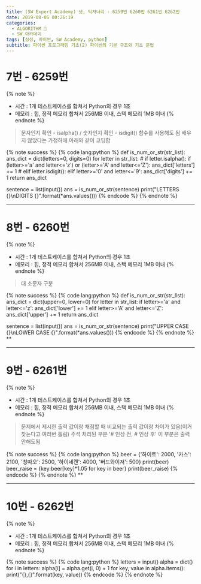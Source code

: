 ```yaml
---
title: (SW Expert Academy) 셋, 딕셔너리 - 6259번 6260번 6261번 6262번
date: 2019-08-05 00:26:19
categories:
  - ALGORITHM 🎯
  - SW 아카데미
tags: [삼성, 파이썬, SW Academy, python]
subtitle: 파이썬 프로그래밍 기초(2) 파이썬의 기본 구조와 기초 문법
---
```


# 7번 - 6259번

{% note %}

- 시간 : 1개 테스트케이스를 합쳐서 Python의 경우 1초
- 메모리 : 힙, 정적 메모리 합쳐서 256MB 이내, 스택 메모리 1MB 이내
  {% endnote %}

> 문자인지 확인 - isalpha() / 숫자인지 확인 - isdigit() 함수를 사용해도 됨
> 배우지 않았다는 가정하에 아래와 같이 코딩함

{% note success %}
{% code lang:python %}
def is_num_or_str(str_list):
ans_dict = dict(letters=0, digits=0)
for letter in str_list: # if letter.isalpha():
if (letter>='a' and letter<='z') or (letter>='A' and letter<='Z'):
ans_dict['letters'] += 1 # elif letter.isdigit():
elif letter>='0' and letter<='9':
ans_dict['digits'] += 1
return ans_dict

sentence = list(input())
ans = is_num_or_str(sentence)
print("LETTERS {}\nDIGITS {}".format(\*ans.values()))
{% endcode %}
{% endnote %}

---

# 8번 - 6260번

{% note %}

- 시간 : 1개 테스트케이스를 합쳐서 Python의 경우 1초
- 메모리 : 힙, 정적 메모리 합쳐서 256MB 이내, 스택 메모리 1MB 이내
  {% endnote %}

> 대 소문자 구분

{% note success %}
{% code lang:python %}
def is_num_or_str(str_list):
ans_dict = dict(upper=0, lower=0)
for letter in str_list:
if letter>='a' and letter<='z':
ans_dict['lower'] += 1
elif letter>='A' and letter<='Z':
ans_dict['upper'] += 1
return ans_dict

sentence = list(input())
ans = is_num_or_str(sentence)
print("UPPER CASE {}\nLOWER CASE {}".format(\*ans.values()))
{% endcode %}
{% endnote %}
\*\*

---

# 9번 - 6261번

{% note %}

- 시간 : 1개 테스트케이스를 합쳐서 Python의 경우 1초
- 메모리 : 힙, 정적 메모리 합쳐서 256MB 이내, 스택 메모리 1MB 이내
  {% endnote %}

> 문제에서 제시한 출력 값이랑 채점할 때 비교되는 출력 값이랑 차이가 있음(이거 찾는다고 여러번 틀림)
> 주석 처리된 부분 '# 인상 전, # 인상 후' 이 부분은 출력 안해도됨

{% note success %}
{% code lang:python %}
beer = {'하이트': 2000, '카스': 2100, '칭따오': 2500, '하이네켄': 4000, '버드와이저': 500}
print(beer)
beer_raise = {key:beer[key]\*1.05 for key in beer}
print(beer_raise)
{% endcode %}
{% endnote %}
\*\*

---

# 10번 - 6262번

{% note %}

- 시간 : 1개 테스트케이스를 합쳐서 Python의 경우 1초
- 메모리 : 힙, 정적 메모리 합쳐서 256MB 이내, 스택 메모리 1MB 이내
  {% endnote %}

>

{% note success %}
{% code lang:python %}
letters = input()
alpha = dict()
for i in letters:
alpha[i] = alpha.get(i, 0) + 1
for key, value in alpha.items():
print("{},{}".format(key, value))
{% endcode %}
{% endnote %}
